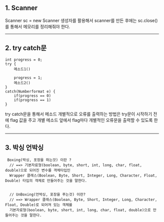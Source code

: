 ## 1. Scanner
Scanner sc = new Scanner
생성자를 활용해서 scanner를 만든 후에는
sc.close()를 통해서 메모리를 정리해줘야 한다.

---------------------------------------------

## 2. try catch문

```
int progress = 0;
try {
    메소드1()

    progress = 1;
    메소드2()
}
catch(Numberformat e) {
    if(progress == 0)
    if(progress == 1)
}
```

try catch문을 통해서 메소드 개별적으로 오류를 출력하는 방법은
try문이 시작하기 전에 flag 값을 주고 개별 메소드 앞에서
flag마다 개별적인 오류문을 출력할 수 있도록 한다.

------------------------

## 3. 박싱 언박싱

     Boxing(박싱, 포장을 하는것) 이란 ?
      // ==> 기본자료형(boolean, byte, short, int, long, char, float, double)으로 되어진 변수를 객체타입인 
      Wrapper 클래스(Boolean, Byte, Short, Integer, Long, Character, Float, Double) 타입의 객체로 만들어주는 것을 말한다.
      
      
      // UnBoxing(언박싱, 포장을 푸는것) 이란?   
      // ==> Wrapper 클래스(Boolean, Byte, Short, Integer, Long, Character, Float, Double)로 되어져 있는 객체를 
      기본자료형(boolean, byte, short, int, long, char, float, double)으로 만들어주는 것을 말한다.